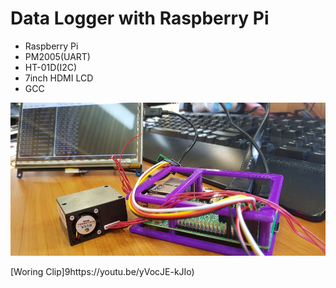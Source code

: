 # Data Logger with Raspberry Pi 

- Raspberry Pi
- PM2005(UART)
- HT-01D(I2C)
- 7inch HDMI LCD
- GCC

![](/images/raspberryLogger.jpg)

[Woring Clip]9https://youtu.be/yVocJE-kJIo)
